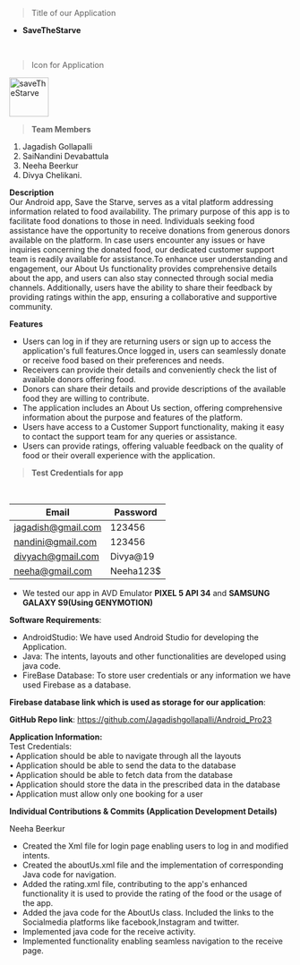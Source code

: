 > Title of our Application
- **SaveTheStarve**
  
<br>

> Icon for Application
  <image src="https://github.com/Jagadishgollapalli/Android_Pro23/assets/77227327/0a868193-c553-4d12-bb30-452b416f8839" style="width:70px; height:70px" alt="saveTheStarve">
<br>

> **Team Members**

1. Jagadish Gollapalli<br>
2. SaiNandini Devabattula<br>
3. Neeha Beerkur<br>
4. Divya Chelikani.<br>

**Description** <br>
Our Android app, Save the Starve, serves as a vital platform addressing information related to food availability. The primary purpose of this app is to facilitate food donations to those in need. Individuals seeking food assistance have the opportunity to receive donations from generous donors available on the platform. In case users encounter any issues or have inquiries concerning the donated food, our dedicated customer support team is readily available for assistance.To enhance user understanding and engagement, our About Us functionality provides comprehensive details about the app, and users can also stay connected through social media channels. Additionally, users have the ability to share their feedback by providing ratings within the app, ensuring a collaborative and supportive community.

**Features**
- Users can log in if they are returning users or sign up to access the application's full features.Once logged in, users can seamlessly donate 
  or receive food based on their preferences and needs.<br>
- Receivers can provide their details and conveniently check the list of available donors offering food.<br>
- Donors can share their details and provide descriptions of the available food they are willing to contribute.<br>
- The application includes an About Us section, offering comprehensive information about the purpose and features of the platform.<br>
- Users have access to a Customer Support functionality, making it easy to contact the support team for any queries or assistance.<br>
- Users can provide ratings, offering valuable feedback on the quality of food or their overall experience with the application.<br>

> **Test Credentials for app**
<br>

| Email               | Password |
|---------------------|----------|
| jagadish@gmail.com  | 123456   |
| nandini@gmail.com   | 123456   |
| divyach@gmail.com   | Divya@19 |
| neeha@gmail.com     | Neeha123$|

- We tested our app in AVD Emulator **PIXEL 5 API 34** and **SAMSUNG GALAXY S9(Using GENYMOTION)**

 **Software Requirements**:<br>
- AndroidStudio: We have used Android Studio for developing the Application.<br>
- Java: The intents, layouts and other functionalities are developed using java code.<br>
- FireBase Database: To store user credentials or any information we have used Firebase as a database.<br>

  
**Firebase database link which is used as storage for our application**:

**GitHub Repo link**: https://github.com/Jagadishgollapalli/Android_Pro23

**Application Information:** <br>
Test Credentials:<br>
•	Application should be able to navigate through all the layouts<br>
•	Application should be able to send the data to the database<br>
•	Application should be able to fetch data from the database<br>
•	Application should store the data in the prescribed data in the database<br>
•	Application must allow only one booking for a user<br>

  **Individual Contributions & Commits (Application Development Details)** <br>
  
  Neeha Beerkur
  - Created the Xml file for login page enabling users to log in and modified intents. 
  - Created the aboutUs.xml file and the implementation of corresponding Java code for navigation.
  - Added the rating.xml file, contributing to the app's enhanced functionality it is used to provide the rating of the food or the usage of the 
    app.
  - Added the java code for the AboutUs class. Included the links to the Socialmedia platforms like facebook,Instagram and twitter.
  - Implemented java code for the receive activity.
  - Implemented functionality enabling seamless navigation to the receive page.
  

  

